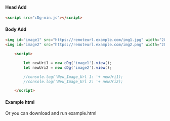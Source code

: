 #### Head Add

```html
<script src="cDg-min.js"></script>
```

#### Body Add

```html
<img id="image1" src="https://remoteurl.example.com/img1.jpg" width="200" height="200">
<img id="image2" src="https://remoteurl.example.com/img2.png" width="200" height="200">

    <script>

        let newUri1 = new cDg('image1').view();
        let newUri2 = new cDg('image2').view();

        //console.log('New_Image_Url 1: '+ newUri1);
        //console.log('New_Image_Url 2: '+ newUri2);

    </script>
```

#### Example html
Or you can download and run example.html
    
